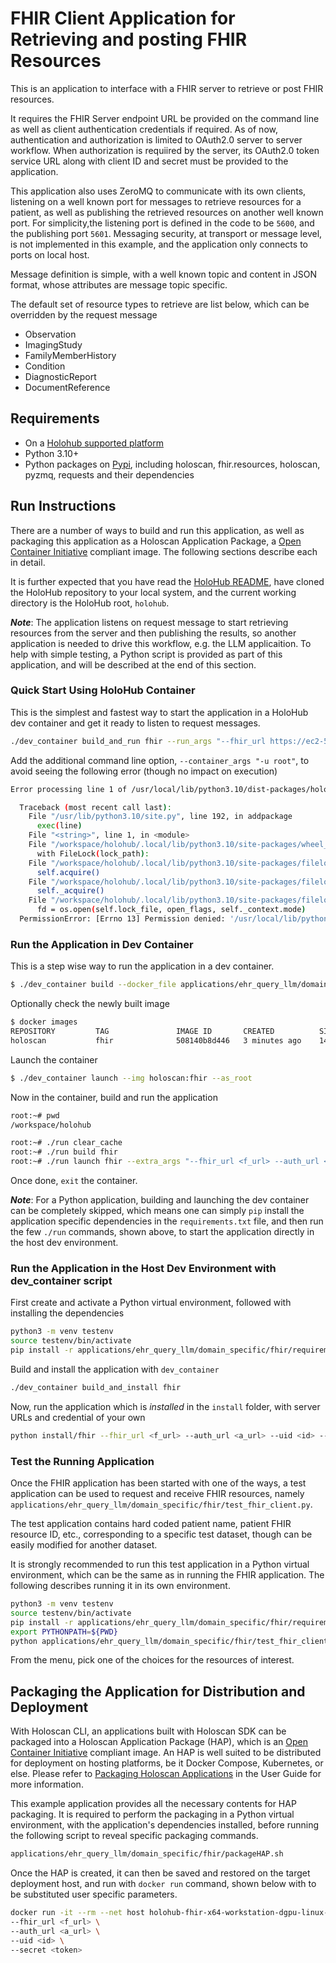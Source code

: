 # FHIR Client Application for Retrieving and posting FHIR Resources

This is an application to interface with a FHIR server to retrieve or post FHIR resources.

It requires the FHIR Server endpoint URL be provided on the command line as well as client authentication credentials if required. As of now, authentication and authorization is limited to OAuth2.0 server to server workflow. When authorization is requiired by the server, its OAuth2.0 token service URL along with client ID and secret must be provided to the application.

This application also uses ZeroMQ to communicate with its own clients, listening on a well known port for messages to retrieve resources for a patient, as well as publishing the retrieved resources on another well known port. For simplicity,the listening port is defined in the code to be `5600`, and the publishing port `5601`. Messaging security, at transport or message level, is not implemented in this example, and the application only connects to ports on local host.

Message definition is simple, with a well known topic and content in JSON format, whose attributes are message topic specific.

The default set of resource types to retrieve are list below, which can be overridden by the request message
- Observation
- ImagingStudy
- FamilyMemberHistory
- Condition
- DiagnosticReport
- DocumentReference

## Requirements

- On a [Holohub supported platform](../../README.md#supported-platforms)
- Python 3.10+
- Python packages on [Pypi](https://pypi.org), including holoscan, fhir.resources, holoscan, pyzmq, requests and their dependencies

## Run Instructions

There are a number of ways to build and run this application, as well as packaging this application as a Holoscan Application Package, a [Open Container Initiative](https://opencontainers.org/) compliant image. The following sections describe each in detail.

It is further expected that you have read the [HoloHub README](../../../README.md), have cloned the HoloHub repository to your local system, and the current working directory is the HoloHub root, `holohub`.

**_Note_**:
The application listens on request message to start retrieving resources from the server and then publishing the results, so another application is needed to drive this workflow, e.g. the LLM applicaition. To help with simple testing, a Python script is provided as part of this application, and will be described at the end of this section.

### Quick Start Using HoloHub Container

This is the simplest and fastest way to start the application in a HoloHub dev container and get it ready to listen to request messages.

```bash
./dev_container build_and_run fhir --run_args "--fhir_url https://ec2-54-153-22-172.us-west-1.compute.amazonaws.com/FhirServer/R4 --auth_url https://54.153.22.172/auth/realms/icfs/protocol/openid-connect/token --uid nvidia_client --secret j21MOC1n5tbSM8507FHZUGMTwXaZ9jbG"
```

Add the additional command line option, `--container_args "-u root"`, to avoid seeing the following error (though no impact on execution)

```bash
Error processing line 1 of /usr/local/lib/python3.10/dist-packages/holoscan-2.4.0.pth:

  Traceback (most recent call last):
    File "/usr/lib/python3.10/site.py", line 192, in addpackage
      exec(line)
    File "<string>", line 1, in <module>
    File "/workspace/holohub/.local/lib/python3.10/site-packages/wheel_axle/runtime/__init__.py", line 80, in finalize
      with FileLock(lock_path):
    File "/workspace/holohub/.local/lib/python3.10/site-packages/filelock/_api.py", line 376, in __enter__
      self.acquire()
    File "/workspace/holohub/.local/lib/python3.10/site-packages/filelock/_api.py", line 332, in acquire
      self._acquire()
    File "/workspace/holohub/.local/lib/python3.10/site-packages/filelock/_unix.py", line 42, in _acquire
      fd = os.open(self.lock_file, open_flags, self._context.mode)
  PermissionError: [Errno 13] Permission denied: '/usr/local/lib/python3.10/dist-packages/holoscan-2.4.0.dist-info/axle.lck'
```

### Run the Application in Dev Container

This is a step wise way to run the application in a dev container.
```bash
$ ./dev_container build --docker_file applications/ehr_query_llm/domain_specific/fhir/Dockerfile --img holoscan:fhir --verbose --no-cache
```

Optionally check the newly built image
```bash
$ docker images
REPOSITORY         TAG               IMAGE ID       CREATED          SIZE
holoscan           fhir              508140b8d446   3 minutes ago    14.1GB
```

Launch the container
```bash
$ ./dev_container launch --img holoscan:fhir --as_root
```

Now in the container, build and run the application

```bash
root:~# pwd
/workspace/holohub

root:~# ./run clear_cache
root:~# ./run build fhir
root:~# ./run launch fhir --extra_args "--fhir_url <f_url> --auth_url <a_url> --uid <id> --secret <token>"
```

Once done, `exit` the container.

**_Note_**:
For a Python application, building and launching the dev container can be completely skipped, which means one can simply `pip` install the application specific dependencies in the `requirements.txt` file, and then run the few `./run` commands, shown above, to start the application directly in the host dev environment.

### Run the Application in the Host Dev Environment with dev_container script

First create and activate a Python virtual environment, followed with installing the dependencies

```bash
python3 -m venv testenv
source testenv/bin/activate
pip install -r applications/ehr_query_llm/domain_specific/fhir/requirements.txt
```

Build and install the application with `dev_container`
```bash
./dev_container build_and_install fhir
```

Now, run the application which is _installed_ in the `install` folder, with server URLs and credential of your own
```bash
python install/fhir --fhir_url <f_url> --auth_url <a_url> --uid <id> --secret <token>
```

### Test the Running Application

Once the FHIR application has been started with one of the ways, a test application can be used to request and receive FHIR resources, namely `applications/ehr_query_llm/domain_specific/fhir/test_fhir_client.py`.

The test application contains hard coded patient name, patient FHIR resource ID, etc., corresponding to a specific test dataset, though can be easily modified for another dataset.

It is strongly recommended to run this test application in a Python virtual environment, which can be the same as in running the FHIR application. The following describes running it in its own environment.

```bash
python3 -m venv testenv
source testenv/bin/activate
pip install -r applications/ehr_query_llm/domain_specific/fhir/requirements.txt
export PYTHONPATH=${PWD}
python applications/ehr_query_llm/domain_specific/fhir/test_fhir_client.py
```

From the menu, pick one of the choices for the resources of interest.

## Packaging the Application for Distribution and Deployment

With Holoscan CLI, an applications built with Holoscan SDK can be packaged into a Holoscan Application Package (HAP), which is an [Open Container Initiative](https://opencontainers.org/) compliant image. An HAP is well suited to be distributed for deployment on hosting platforms, be it Docker Compose, Kubernetes, or else. Please refer to [Packaging Holoscan Applications](https://docs.nvidia.com/holoscan/sdk-user-guide/holoscan_packager.html) in the User Guide for more information.

This example application provides all the necessary contents for HAP packaging. It is required to perform the packaging in a Python virtual environment, with the application's dependencies installed, before running the following script to reveal specific packaging commands.
```bash
applications/ehr_query_llm/domain_specific/fhir/packageHAP.sh
```

Once the HAP is created, it can then be saved and restored on the target deployment host, and run with `docker run` command, shown below with to be substituted user specific parameters.
```bash
docker run -it --rm --net host holohub-fhir-x64-workstation-dgpu-linux-amd64:1.0 \
--fhir_url <f_url> \
--auth_url <a_url> \
--uid <id> \
--secret <token>
```
